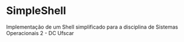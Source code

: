 # SimpleShell
Implementação de um Shell simplificado para a disciplina de Sistemas Operacionais 2 - DC Ufscar

